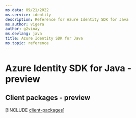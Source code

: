 ```yaml
---
ms.data: 09/21/2022
ms.service: identity
description: Reference for Azure Identity SDK for Java
ms.author: vigera
author: g2vinay
ms.devlang: java
title: Azure Identity SDK for Java
ms.topic: reference
---
```

# Azure Identity SDK for Java - preview

## Client packages - preview
[!INCLUDE [client-packages](identity-client-index.md)]
